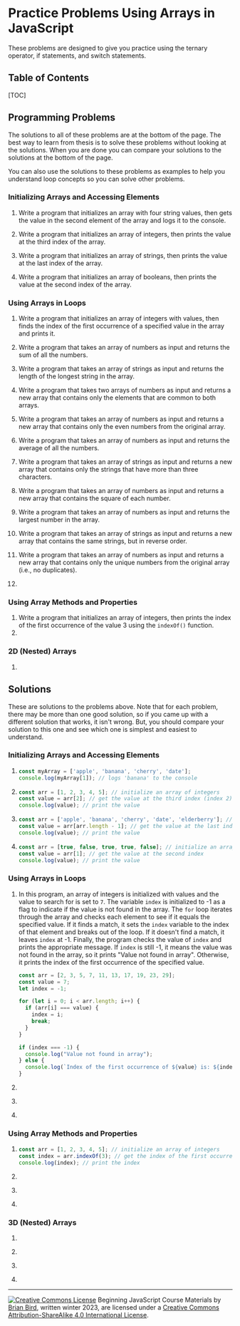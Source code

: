 <h1>Practice Problems Using Arrays in JavaScript</h1>

These problems are designed to give you practice using the ternary operator, if statements, and switch statements.

<h2> Table of Contents</h2>

[TOC]

## Programming Problems

The solutions to all of these problems are at the bottom of the page. The best way to learn from thesis is  to solve these problems without looking at the solutions. When you are done you can compare your solutions to the solutions at the bottom of the page.

You can also use the solutions to these problems as examples to help you understand loop concepts so you can solve other problems.



### Initializing Arrays and Accessing Elements

1. Write a program that initializes an array with four string values, then gets the value in the second element of the array and logs it to the console.

2. Write a program that initializes an array of integers, then prints the value at the third index of the array.

3. Write a program that initializes an array of strings, then prints the value at the last index of the array.

4. Write a program that initializes an array of booleans, then prints the value at the second index of the array.

   

### Using Arrays in Loops

1. Write a program that initializes an array of integers with values, then  finds the index of the first occurrence of a specified value in the  array and prints it.
2. Write a program that takes an array of numbers as input and returns the sum of all the numbers.
3. Write a program that takes an array of strings as input and returns the length of the longest string in the array.
4. Write a program that takes two arrays of numbers as input and returns a new array that contains only the elements that are common to both arrays.
5. Write a program that takes an array of numbers as input and returns a new array that contains only the even numbers from the original array.
6. Write a program that takes an array of numbers as input and returns the average of all the numbers.
7. Write a program that takes an array of strings as input and returns a new array that contains only the strings that have more than three characters.
8. Write a program that takes an array of numbers as input and returns a new array that contains the square of each number.
9. Write a program that takes an array of numbers as input and returns the largest number in the array.
10. Write a program that takes an array of strings as input and returns a new array that contains the same strings, but in reverse order.
11. Write a program that takes an array of numbers as input and returns a new array that contains only the unique numbers from the original array (i.e., no duplicates).



1.   


### Using Array Methods and Properties

1. Write a program that initializes an array of integers, then prints the index of the first occurrence of the value 3 using the `indexOf()` function.
1. 




### 2D (Nested) Arrays

1. 



## Solutions

These are solutions to the problems above. Note that for each problem, there may be more than one good solution, so if you came up with a different solution that works, it isn't wrong. But, you should compare your solution to this one and see which one is simplest and easiest to understand.

### Initializing Arrays and Accessing Elements

1. ```javascript
   const myArray = ['apple', 'banana', 'cherry', 'date'];
   console.log(myArray[1]); // logs 'banana' to the console
   ```

2. ```JavaScript
   const arr = [1, 2, 3, 4, 5]; // initialize an array of integers
   const value = arr[2]; // get the value at the third index (index 2)
   console.log(value); // print the value
   ```

3. ```JavaScript
   const arr = ['apple', 'banana', 'cherry', 'date', 'elderberry']; // initialize an array of strings
   const value = arr[arr.length - 1]; // get the value at the last index
   console.log(value); // print the value
   ```

4. ```JavaScript
   const arr = [true, false, true, true, false]; // initialize an array of booleans
   const value = arr[1]; // get the value at the second index
   console.log(value); // print the value
   ```



### Using Arrays in Loops



1. In this program, an array of integers is initialized with values and the value to search for is set to  `7`. The variable `index` is initialized to -1 as a flag to indicate if the value is not found in the array. The `for` loop iterates through the array and checks each element to see if it equals the specified value. If it finds a match, it sets the `index` variable to the index of that element and breaks out of the loop. If it doesn't find a match, it leaves `index` at -1. Finally, the program checks the value of `index` and prints the appropriate message. If `index` is still -1, it means the value was not found in the array, so it  prints "Value not found in array". Otherwise, it prints the index of the first occurrence of the specified value.
   
   ```JavaScript
   const arr = [2, 3, 5, 7, 11, 13, 17, 19, 23, 29];
   const value = 7;
   let index = -1;
   
   for (let i = 0; i < arr.length; i++) {
     if (arr[i] === value) {
       index = i;
       break;
     }
   }
   
   if (index === -1) {
     console.log("Value not found in array");
   } else {
     console.log(`Index of the first occurrence of ${value} is: ${index}`);
   }
   ```
   
2. ```JavaScript
   
   ```
   
3. ```JavaScript
   
   ```
   
4. ```JavaScript
   
   ```
   
   

### Using Array Methods and Properties

1. ```javascript
   const arr = [1, 2, 3, 4, 5]; // initialize an array of integers
   const index = arr.indexOf(3); // get the index of the first occurrence of 3 using indexOf
   console.log(index); // print the index
   ```
   
2. ```javascript
   
   ```
   
3. ```Javascropt
   
   
   ```
   
4. ```javascript
   
   ```



### 3D (Nested) Arrays

1. ```javascript
   
   ```
   
2. ```JavaScript
   
   ```
   
3. ```JavaScript
   
   ```
   
4. ```javascript
   
   ```
   
   

------

[![Creative Commons License](https://i.creativecommons.org/l/by-sa/4.0/88x31.png)](http://creativecommons.org/licenses/by-sa/4.0/) Beginning JavaScript Course Materials by [Brian Bird](https://profbird.dev), written winter 2023, are licensed under a [Creative Commons Attribution-ShareAlike 4.0 International License](http://creativecommons.org/licenses/by-sa/4.0/). 